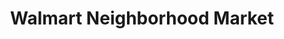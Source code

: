 ---
title: "Walmart Neighborhood Market"
url: /lagrange/walmart-neighborhood-market/
shop: supermarket
---